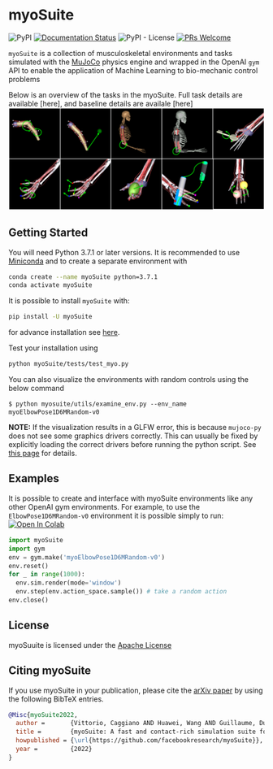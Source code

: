 # myoSuite
![PyPI](https://img.shields.io/pypi/v/myosuite)
[![Documentation Status](https://readthedocs.org/projects/myosuite/badge/?version=latest)](https://myosuite.readthedocs.io/en/latest/?badge=latest)
![PyPI - License](https://img.shields.io/pypi/l/myosuite)
[![PRs Welcome](https://img.shields.io/badge/PRs-welcome-brightgreen.svg)](https://github.com/facebookresearch/myosuite/blob/main/CONTRIBUTING.md)

`myoSuite` is a collection of musculoskeletal environments and tasks simulated with the [MuJoCo](http://www.mujoco.org/) physics engine and wrapped in the OpenAI ``gym`` API to enable the application of Machine Learning to bio-mechanic control problems

Below is an overview of the tasks in the myoSuite. Full task details are available [here], and baseline details are availale [here]
<img width="1240" alt="TasksALL" src="./docs/source/images/myoSuite_All.png">


## Getting Started
You will need Python 3.7.1 or later versions. 
It is recommended to use [Miniconda](https://docs.conda.io/en/latest/miniconda.html#latest-miniconda-installer-links) and to create a separate environment with 
``` bash
conda create --name myoSuite python=3.7.1
conda activate myoSuite
```

It is possible to install `myoSuite` with:
``` bash
pip install -U myoSuite
```
for advance installation see [here](wwwTBD).

Test your installation using
``` bash
python myoSuite/tests/test_myo.py
```

You can also visualize the environments with random controls using the below command
```
$ python myosuite/utils/examine_env.py --env_name myoElbowPose1D6MRandom-v0
```
**NOTE:** If the visualization results in a GLFW error, this is because `mujoco-py` does not see some graphics drivers correctly. This can usually be fixed by explicitly loading the correct drivers before running the python script. See [this page](https://github.com/aravindr93/mjrl/tree/master/setup#known-issues) for details.

## Examples
It is possible to create and interface with myoSuite environments like any other OpenAI gym environments. For example, to use the `ElbowPose1D6MRandom-v0` environment it is possible simply to run: [![Open In Colab](https://colab.research.google.com/assets/colab-badge.svg)](https://colab.research.google.com/github/googlecolab/colabtools/blob/master/notebooks/colab-github-demo.ipynb)


```python
import myoSuite
import gym
env = gym.make('myoElbowPose1D6MRandom-v0')
env.reset()
for _ in range(1000):
  env.sim.render(mode='window')
  env.step(env.action_space.sample()) # take a random action
env.close()
```

## License

myoSuuite is licensed under the [Apache License](LICENSE)

## Citing myoSuite

If you use myoSuite in your publication, please cite the [arXiv paper](www) by using the following BibTeX entries.

```BibTeX
@Misc{myoSuite2022,
  author =       {Vittorio, Caggiano AND Huawei, Wang AND Guillaume, Durandau AND Massimo, Sartori AND Vikash, Kumar},
  title =        {myoSuite: A fast and contact-rich simulation suite for musculoskeletal motor control},
  howpublished = {\url{https://github.com/facebookresearch/myoSuite}},
  year =         {2022}
}
```

